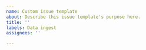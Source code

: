 ```yaml
---
name: Custom issue template
about: Describe this issue template's purpose here.
title: ''
labels: Data ingest
assignees: ''

---
```



